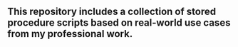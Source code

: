 ## This repository includes a collection of stored procedure scripts based on real-world use cases from my professional work.
